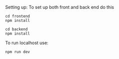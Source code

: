 Setting up:
To set up both front and back end do this
```
cd frontend
npm install

cd backend
npm install
```

To run localhost use:
```
npm run dev
```

